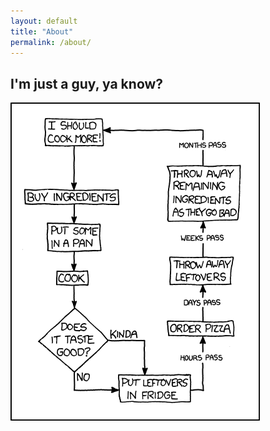 ```yaml
---
layout: default
title: "About"
permalink: /about/
---
```


## I'm just a guy, ya know?
<img src="/learning_to_cook.png"/>
